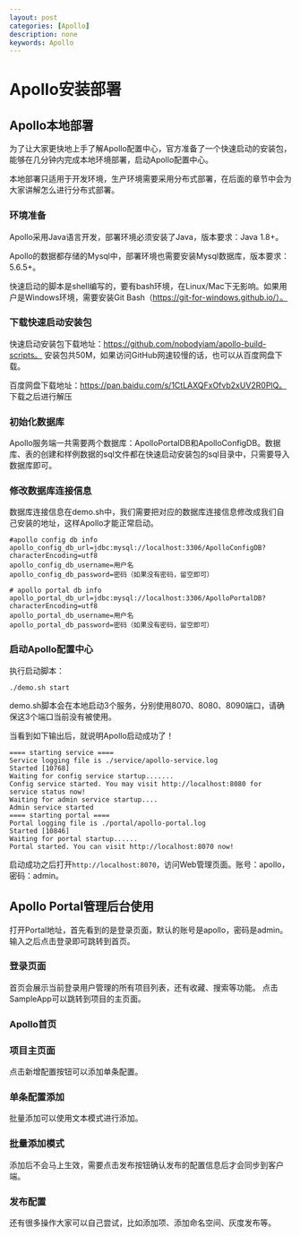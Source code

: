 ```yaml
---
layout: post
categories: [Apollo]
description: none
keywords: Apollo
---
```

# Apollo安装部署

## Apollo本地部署
为了让大家更快地上手了解Apollo配置中心，官方准备了一个快速启动的安装包，能够在几分钟内完成本地环境部署，启动Apollo配置中心。

本地部署只适用于开发环境，生产环境需要采用分布式部署，在后面的章节中会为大家讲解怎么进行分布式部署。

### 环境准备
Apollo采用Java语言开发，部署环境必须安装了Java，版本要求：Java 1.8+。

Apollo的数据都存储的Mysql中，部署环境也需要安装Mysql数据库，版本要求：5.6.5+。

快速启动的脚本是shell编写的，要有bash环境，在Linux/Mac下无影响。如果用户是Windows环境，需要安装Git Bash（https://git-for-windows.github.io/）。

### 下载快速启动安装包
快速启动安装包下载地址：https://github.com/nobodyiam/apollo-build-scripts。 安装包共50M，如果访问GitHub网速较慢的话，也可以从百度网盘下载。

百度网盘下载地址：https://pan.baidu.com/s/1CtLAXQFxOfvb2xUV2R0PlQ。 下载之后进行解压


### 初始化数据库
Apollo服务端一共需要两个数据库：ApolloPortalDB和ApolloConfigDB。数据库、表的创建和样例数据的sql文件都在快速启动安装包的sql目录中，只需要导入数据库即可。

### 修改数据库连接信息
数据库连接信息在demo.sh中，我们需要把对应的数据库连接信息修改成我们自己安装的地址，这样Apollo才能正常启动。
```properties
#apollo config db info
apollo_config_db_url=jdbc:mysql://localhost:3306/ApolloConfigDB?characterEncoding=utf8
apollo_config_db_username=用户名
apollo_config_db_password=密码（如果没有密码，留空即可）
```

```properties
# apollo portal db info
apollo_portal_db_url=jdbc:mysql://localhost:3306/ApolloPortalDB?characterEncoding=utf8
apollo_portal_db_username=用户名
apollo_portal_db_password=密码（如果没有密码，留空即可）
```

### 启动Apollo配置中心
执行启动脚本：
```
./demo.sh start
```
demo.sh脚本会在本地启动3个服务，分别使用8070、8080、8090端口，请确保这3个端口当前没有被使用。

当看到如下输出后，就说明Apollo启动成功了！
```
==== starting service ====
Service logging file is ./service/apollo-service.log
Started [10768]
Waiting for config service startup.......
Config service started. You may visit http://localhost:8080 for service status now!
Waiting for admin service startup....
Admin service started
==== starting portal ====
Portal logging file is ./portal/apollo-portal.log
Started [10846]
Waiting for portal startup......
Portal started. You can visit http://localhost:8070 now!
```
启动成功之后打开`http://localhost:8070`，访问Web管理页面。账号：apollo，密码：admin。

## Apollo Portal管理后台使用
打开Portal地址，首先看到的是登录页面，默认的账号是apollo，密码是admin。输入之后点击登录即可跳转到首页。

### 登录页面
首页会展示当前登录用户管理的所有项目列表，还有收藏、搜索等功能。 点击SampleApp可以跳转到项目的主页面。
### Apollo首页
### 项目主页面
点击新增配置按钮可以添加单条配置。
### 单条配置添加
批量添加可以使用文本模式进行添加。
### 批量添加模式
添加后不会马上生效，需要点击发布按钮确认发布的配置信息后才会同步到客户端。
### 发布配置
还有很多操作大家可以自己尝试，比如添加项、添加命名空间、灰度发布等。
